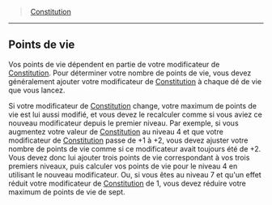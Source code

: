 ﻿> [Constitution](hd_abilities_constitution.md)

---

## Points de vie

Vos points de vie dépendent en partie de votre modificateur de [Constitution](hd_abilities_constitution.md). Pour déterminer votre nombre de points de vie, vous devez généralement ajouter votre modificateur de [Constitution](hd_abilities_constitution.md) à chaque dé de vie que vous lancez.

Si votre modificateur de [Constitution](hd_abilities_constitution.md) change, votre maximum de points de vie est lui aussi modifié, et vous devez le recalculer comme si vous aviez ce nouveau modificateur depuis le premier niveau. Par exemple, si vous augmentez votre valeur de [Constitution](hd_abilities_constitution.md) au niveau 4 et que votre modificateur de [Constitution](hd_abilities_constitution.md) passe de +1 à +2, vous devez ajuster votre nombre de points de vie comme si ce modificateur avait toujours été de +2. Vous devez donc lui ajouter trois points de vie correspondant à vos trois premiers niveaux, puis calculer vos points de vie pour le niveau 4 en utilisant le nouveau modificateur. Ou, si vous êtes au niveau 7 et qu'un effet réduit votre modificateur de [Constitution](hd_abilities_constitution.md) de 1, vous devez réduire votre maximum de points de vie de sept.

